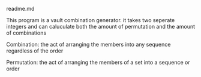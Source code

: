 readme.md

This program is a vault combination generator. it takes two seperate integers and can caluculate both the amount of permutation and the amount of combinations

Combination: 
the act of arranging the members into any sequence regardless of the order

Permutation:
the act of arranging the members of a set into a sequence or order